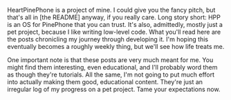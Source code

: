 HeartPinePhone is a project of mine.
I could give you the fancy pitch, but that's all in [the README] anyway, if you really care.
Long story short: HPP is an OS for PinePhone that you can trust.
It's also, admittedly, mostly just a pet project, because I like writing low-level code.
What you'll read here are the posts chronicling my journey through developing it.
I'm hoping this eventually becomes a roughly weekly thing, but we'll see how life treats me.

One important note is that these posts are very much meant for me.
You might find them interesting, even educational, and I'll probably word them as though they're tutorials.
All the same, I'm not going to put much effort into actually making them good, educational content.
They're just an irregular log of my progress on a pet project.
Tame your expectations now.
